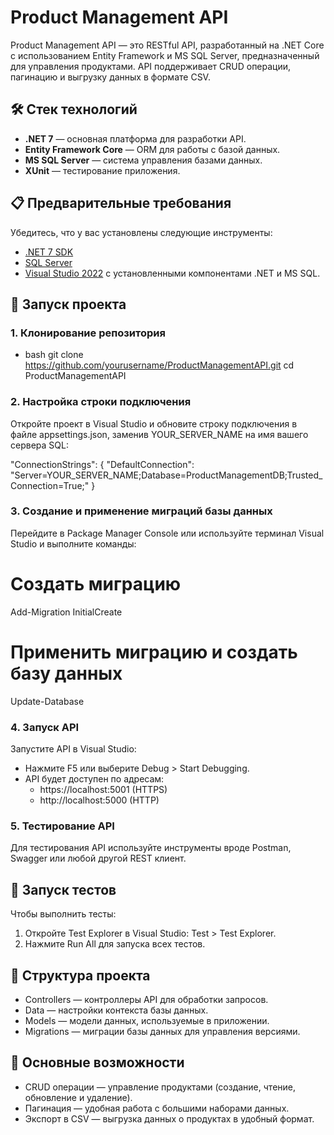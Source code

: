 # Product Management API

Product Management API — это RESTful API, разработанный на .NET Core с использованием Entity Framework и MS SQL Server, предназначенный для управления продуктами. API поддерживает CRUD операции, пагинацию и выгрузку данных в формате CSV.

## 🛠️ Стек технологий

- **.NET 7** — основная платформа для разработки API.
- **Entity Framework Core** — ORM для работы с базой данных.
- **MS SQL Server** — система управления базами данных.
- **XUnit** — тестирование приложения.

## 📋 Предварительные требования

Убедитесь, что у вас установлены следующие инструменты:

- [.NET 7 SDK]([https://dotnet.microsoft.com/download](https://dotnet.microsoft.com/en-us/download/dotnet/7.0))
- [SQL Server]([https://www.microsoft.com/sql-server/sql-server-downloads](https://www.microsoft.com/en-us/sql-server/sql-server-downloads))
- [Visual Studio 2022]([https://visualstudio.microsoft.com/](https://visualstudio.microsoft.com/ru/thank-you-downloading-visual-studio/?sku=Community&channel=Release&version=VS2022&source=VSLandingPage&cid=2030&passive=false)) с установленными компонентами .NET и MS SQL.

## 🚀 Запуск проекта

### 1. Клонирование репозитория

- bash
git clone https://github.com/yourusername/ProductManagementAPI.git
cd ProductManagementAPI

### 2. Настройка строки подключения

Откройте проект в Visual Studio и обновите строку подключения в файле appsettings.json, заменив YOUR_SERVER_NAME на имя вашего сервера SQL:

"ConnectionStrings": {
  "DefaultConnection": "Server=YOUR_SERVER_NAME;Database=ProductManagementDB;Trusted_Connection=True;"
}

### 3. Создание и применение миграций базы данных

Перейдите в Package Manager Console или используйте терминал Visual Studio и выполните команды:

# Создать миграцию
Add-Migration InitialCreate

# Применить миграцию и создать базу данных
Update-Database

### 4. Запуск API

Запустите API в Visual Studio:

- Нажмите F5 или выберите Debug > Start Debugging.
- API будет доступен по адресам:
  - https://localhost:5001 (HTTPS)
  - http://localhost:5000 (HTTP)

### 5. Тестирование API

Для тестирования API используйте инструменты вроде Postman, Swagger или любой другой REST клиент.

## 🧪 Запуск тестов

Чтобы выполнить тесты:

1. Откройте Test Explorer в Visual Studio: Test > Test Explorer.
2. Нажмите Run All для запуска всех тестов.

## 📂 Структура проекта

- Controllers — контроллеры API для обработки запросов.
- Data — настройки контекста базы данных.
- Models — модели данных, используемые в приложении.
- Migrations — миграции базы данных для управления версиями.

## 📝 Основные возможности

- CRUD операции — управление продуктами (создание, чтение, обновление и удаление).
- Пагинация — удобная работа с большими наборами данных.
- Экспорт в CSV — выгрузка данных о продуктах в удобный формат.
